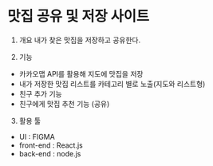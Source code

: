 # 맛집 공유 및 저장 사이트

1. 개요 
내가 찾은 맛집을 저장하고 공유한다.

2. 기능 
 - 카카오맵 API를 활용해 지도에 맛집을 저장
 - 내가 저장한 맛집 리스트를 카테고리 별로 노출(지도와 리스트형)
 - 친구 추가 기능 
 - 친구에게 맛집 추천 기능 (공유)

3. 활용 툴 
 - UI : FIGMA
 - front-end : React.js
 - back-end : node.js